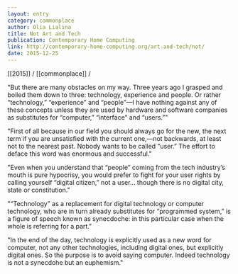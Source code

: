 ```yaml
---
layout: entry
category: commonplace
author: Olia Lialina
title: Not Art and Tech
publication: Contemporary Home Computing
link: http://contemporary-home-computing.org/art-and-tech/not/
date: 2015-12-25
---
```


[[2015]] / [[commonplace]] / 

"But there are many obstacles on my way. Three years ago I grasped and boiled them down to three: technology, experience and people. Or rather “technology,” “experience” and “people”—I have nothing against any of these concepts unless they are used by hardware and software companies as substitutes for “computer,” “interface” and “users.”"
 
"First of all because in our field you should always go for the new, the next term if you are unsatisfied with the current one,—not backwards, at least not to the nearest past. Nobody wants to be called “user.” The effort to deface this word was enormous and successful."

"Even when you understand that “people” coming from the tech industry’s mouth is pure hypocrisy, you would prefer to fight for your user rights by calling yourself “digital citizen,” not a user… though there is no digital city, state or constitution."

"“Technology” as a replacement for digital technology or computer technology, who are in turn already substitutes for “programmed system,” is a figure of speech known as synecdoche: in this particular case when the whole is referring for a part."

"In the end of the day, technology is explicitly used as a new word for computer, not any other technologies, including digital ones, but explicitly digital ones. So the purpose is to avoid saying computer. Indeed technology is not a synecdohe but an euphemism."